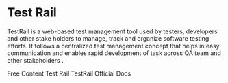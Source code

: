 # Test Rail

TestRail is a web-based test management tool used by testers, developers and other stake holders to manage, track and organize software testing efforts. It follows a centralized test management concept that helps in easy communication and enables rapid development of task across QA team and other stakeholders .

<ResourceGroupTitle>Free Content</ResourceGroupTitle>
<BadgeLink colorScheme='blue' badgeText='Official Website' href='https://www.gurock.com/testrail/'>Test Rail</BadgeLink>
<BadgeLink colorScheme='blue' badgeText='Official Docs' href='https://support.gurock.com/hc/en-us'>TestRail Official Docs</BadgeLink>